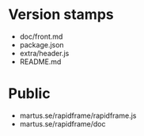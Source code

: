 # Version stamps
 * doc/front.md
 * package.json
 * extra/header.js
 * README.md

# Public
 * martus.se/rapidframe/rapidframe.js
 * martus.se/rapidframe/doc

